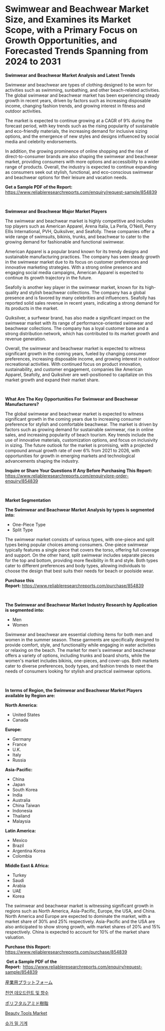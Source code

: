 <p><h1>Swimwear and Beachwear Market Size, and Examines its Market Scope, with a Primary Focus on Growth Opportunities, and Forecasted Trends Spanning from 2024 to 2031</h1></p><p><strong>Swimwear and Beachwear Market Analysis and Latest Trends</strong></p>
<p><p>Swimwear and beachwear are types of clothing designed to be worn for activities such as swimming, sunbathing, and other beach-related activities. The global swimwear and beachwear market has been experiencing steady growth in recent years, driven by factors such as increasing disposable income, changing fashion trends, and growing interest in fitness and outdoor activities.</p><p>The market is expected to continue growing at a CAGR of 9% during the forecast period, with key trends such as the rising popularity of sustainable and eco-friendly materials, the increasing demand for inclusive sizing options, and the emergence of new styles and designs influenced by social media and celebrity endorsements.</p><p>In addition, the growing prominence of online shopping and the rise of direct-to-consumer brands are also shaping the swimwear and beachwear market, providing consumers with more options and accessibility to a wider range of products. Overall, the industry is expected to continue expanding as consumers seek out stylish, functional, and eco-conscious swimwear and beachwear options for their leisure and vacation needs.</p></p>
<p><strong>Get a Sample PDF of the Report:&nbsp;</strong> <a href="https://www.reliableresearchreports.com/enquiry/request-sample/854839">https://www.reliableresearchreports.com/enquiry/request-sample/854839</a></p>
<p>&nbsp;</p>
<p><strong>Swimwear and Beachwear Major Market Players</strong></p>
<p><p>The swimwear and beachwear market is highly competitive and includes top players such as American Apparel, Arena Italia, La Perla, O’Neill, Perry Ellis International, PVH, Quiksilver, and Seafolly. These companies offer a wide range of swimsuits, bikinis, trunks, and beachwear to cater to the growing demand for fashionable and functional swimwear.</p><p>American Apparel is a popular brand known for its trendy designs and sustainable manufacturing practices. The company has seen steady growth in the swimwear market due to its focus on customer preferences and innovative marketing strategies. With a strong online presence and engaging social media campaigns, American Apparel is expected to continue its growth trajectory in the future.</p><p>Seafolly is another key player in the swimwear market, known for its high-quality and stylish beachwear collections. The company has a global presence and is favored by many celebrities and influencers. Seafolly has reported solid sales revenue in recent years, indicating a strong demand for its products in the market.</p><p>Quiksilver, a surfwear brand, has also made a significant impact on the swimwear market with its range of performance-oriented swimwear and beachwear collections. The company has a loyal customer base and a strong distribution network, which has contributed to its market growth and revenue generation.</p><p>Overall, the swimwear and beachwear market is expected to witness significant growth in the coming years, fueled by changing consumer preferences, increasing disposable income, and growing interest in outdoor recreational activities. With continued focus on product innovation, sustainability, and customer engagement, companies like American Apparel, Seafolly, and Quiksilver are well-positioned to capitalize on this market growth and expand their market share.</p></p>
<p>&nbsp;</p>
<p><strong>What Are The Key Opportunities For Swimwear and Beachwear Manufacturers?</strong></p>
<p><p>The global swimwear and beachwear market is expected to witness significant growth in the coming years due to increasing consumer preference for stylish and comfortable beachwear. The market is driven by factors such as growing demand for sustainable swimwear, rise in online sales, and increasing popularity of beach tourism. Key trends include the use of innovative materials, customization options, and focus on inclusivity in sizing. The future outlook for the market is promising, with a projected compound annual growth rate of over 6% from 2021 to 2026, with opportunities for growth in emerging markets and technological advancements shaping the industry.</p></p>
<p><strong>Inquire or Share Your Questions If Any Before Purchasing This Report:</strong> <a href="https://www.reliableresearchreports.com/enquiry/pre-order-enquiry/854839">https://www.reliableresearchreports.com/enquiry/pre-order-enquiry/854839</a></p>
<p>&nbsp;</p>
<p><strong>Market Segmentation</strong></p>
<p><strong>The Swimwear and Beachwear Market Analysis by types is segmented into:</strong></p>
<p><ul><li>One-Piece Type</li><li>Split Type</li></ul></p>
<p><p>The swimwear market consists of various types, with one-piece and split types being popular choices among consumers. One-piece swimwear typically features a single piece that covers the torso, offering full coverage and support. On the other hand, split swimwear includes separate pieces for the top and bottom, providing more flexibility in fit and style. Both types cater to different preferences and body types, allowing individuals to choose the design that best suits their needs for beach or poolside wear.</p></p>
<p><strong>Purchase this Report:&nbsp;</strong><a href="https://www.reliableresearchreports.com/purchase/854839">https://www.reliableresearchreports.com/purchase/854839</a></p>
<p>&nbsp;</p>
<p><strong>The Swimwear and Beachwear Market Industry Research by Application is segmented into:</strong></p>
<p><ul><li>Men</li><li>Women</li></ul></p>
<p><p>Swimwear and beachwear are essential clothing items for both men and women in the summer season. These garments are specifically designed to provide comfort, style, and functionality while engaging in water activities or relaxing on the beach. The market for men's swimwear and beachwear offers a variety of options, including trunks and board shorts, while the women's market includes bikinis, one-pieces, and cover-ups. Both markets cater to diverse preferences, body types, and fashion trends to meet the needs of consumers looking for stylish and practical swimwear options.</p></p>
<p>&nbsp;</p>
<p><strong>In terms of Region, the Swimwear and Beachwear Market Players available by Region are:</strong></p>
<p>
    <p> <strong> North America: </strong>
        <ul>
            <li>United States</li>
            <li>Canada</li>
        </ul>
        </p> 
    <p> <strong> Europe: </strong>
        <ul>
            <li>Germany</li>
            <li>France</li>
            <li>U.K.</li>
            <li>Italy</li>
            <li>Russia</li>
        </ul>
        </p> 
    <p> <strong> Asia-Pacific: </strong>
        <ul>
            <li>China</li>
            <li>Japan</li>
            <li>South Korea</li>
            <li>India</li>
            <li>Australia</li>
            <li>China Taiwan</li>
            <li>Indonesia</li>
            <li>Thailand</li>
            <li>Malaysia</li>
        </ul>
        </p> 
    <p> <strong> Latin America: </strong>
        <ul>
            <li>Mexico</li>
            <li>Brazil</li>
            <li>Argentina Korea</li>
            <li>Colombia</li>
        </ul>
        </p> 
    <p> <strong> Middle East & Africa: </strong>
        <ul>
            <li>Turkey</li>
            <li>Saudi</li>
            <li>Arabia</li>
            <li>UAE</li>
            <li>Korea</li>
        </ul>
    </p>
    </p>
<p><p>The swimwear and beachwear market is witnessing significant growth in regions such as North America, Asia-Pacific, Europe, the USA, and China. North America and Europe are expected to dominate the market, with a market share of 30% and 25% respectively. Asia-Pacific and the USA are also anticipated to show strong growth, with market shares of 20% and 15% respectively. China is expected to account for 10% of the market share valuation.</p></p>
<p><strong>Purchase this Report: </strong><a href="https://www.reliableresearchreports.com/purchase/854839">https://www.reliableresearchreports.com/purchase/854839</a></p>
<p>&nbsp;<strong>Get a Sample PDF of the Report:&nbsp;&nbsp;</strong><a href="https://www.reliableresearchreports.com/enquiry/request-sample/854839">https://www.reliableresearchreports.com/enquiry/request-sample/854839</a></p>
<p><strong></strong></p>
<p><p><a href="https://medium.com/@isabeleterson7845/%E7%94%A3%E6%A5%AD%E7%94%A8%E3%83%97%E3%83%A9%E3%83%83%E3%83%88%E3%83%95%E3%82%A9%E3%83%BC%E3%83%A0%E5%B8%82%E5%A0%B4-%E7%A8%AE%E9%A1%9E-%E3%82%A2%E3%83%97%E3%83%AA%E3%82%B1%E3%83%BC%E3%82%B7%E3%83%A7%E3%83%B3-%E5%9C%B0%E7%90%86%E3%81%AB%E3%82%88%E3%82%8B%E5%8C%85%E6%8B%AC%E7%9A%84%E8%A9%95%E4%BE%A1-68d06927b752">産業用プラットフォーム</a></p><p><a href="https://medium.com/@koleledner/%EC%B2%9C%EC%97%B0-%ED%83%88%EC%B7%A8%EC%A0%9C%EC%99%80-%ED%96%A5%EC%88%98-%EC%8B%9C%EC%9E%A5-%EC%A0%90%EC%9C%A0%EC%9C%A8-%EB%B3%80%ED%99%94-%EB%B0%8F-%EC%8B%9C%EC%9E%A5-%EC%84%B1%EC%9E%A5-%EB%8F%99%ED%96%A5-2024%EB%85%84-2031%EB%85%84-f4353e3eb520">천연 데오드란트 및 향수</a></p><p><a href="https://medium.com/@randallrunte2023/%E3%83%9D%E3%83%AA%E3%83%95%E3%82%BF%E3%83%A9%E3%83%9F%E3%83%89%E6%A8%B9%E8%84%82%E5%B8%82%E5%A0%B4-2031%E5%B9%B4%E3%81%BE%E3%81%A7%E3%81%AE%E5%8B%95%E5%90%91-%E4%BA%88%E6%B8%AC-%E7%AB%B6%E4%BA%89%E5%88%86%E6%9E%90-b7425bc3c1b2">ポリフタルアミド樹脂</a></p><p><a href="https://github.com/danielneavesallisons03mba/Market-Research-Report-List-1/blob/main/beauty-tools-market.md">Beauty Tools Market</a></p><p><a href="https://medium.com/@joehodytkiewicz980/%EC%84%A4%ED%83%95-%EC%A0%9C%EC%A1%B0%EA%B8%B0%EA%B3%84-%EC%8B%9C%EC%9E%A5-%EC%A0%90%EC%9C%A0%EC%9C%A8-%EC%A7%84%ED%99%94-%EB%B0%8F-%EC%8B%9C%EC%9E%A5-%EC%84%B1%EC%9E%A5-%ED%8A%B8%EB%A0%8C%EB%93%9C-2024-2031-c700c02b8ff3">슈가 밀 기계</a></p></p>